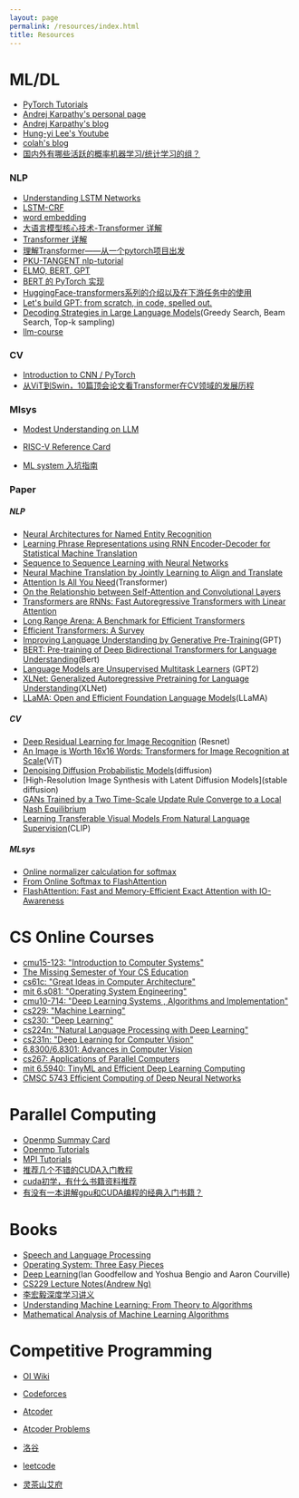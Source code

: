 ```yaml
---
layout: page
permalink: /resources/index.html
title: Resources
---
```


# ML/DL

- [PyTorch Tutorials](https://pytorch.org/tutorials/)
- [Andrej Karpathy's  personal page](https://karpathy.ai/)
- [Andrej Karpathy's blog](https://karpathy.github.io/)
- [Hung-yi Lee's Youtube](https://www.youtube.com/@HungyiLeeNTU)
- [colah's blog](http://colah.github.io/)
- [国内外有哪些活跃的概率机器学习/统计学习的组？](https://www.zhihu.com/question/648428000)

### NLP

- [Understanding LSTM Networks](http://colah.github.io/posts/2015-08-Understanding-LSTMs/)
- [LSTM-CRF](https://www.bilibili.com/video/BV1K54y117yD?vd_source=b18932b619d828e88b5dd6a9be1a515e)
- [word embedding](https://www.youtube.com/watch?v=X7PH3NuYW0Q)
- [大语言模型核心技术-Transformer 详解 ](https://juejin.cn/post/7219249005904166949)
- [Transformer 详解](https://wmathor.com/index.php/archives/1438/)
- [理解Transformer——从一个pytorch项目出发](https://zhuanlan.zhihu.com/p/439196812)
- [PKU-TANGENT nlp-tutorial](https://github.com/PKU-TANGENT/nlp-tutorial#%E4%BB%BB%E5%8A%A1%E4%B8%80%E5%9F%BA%E4%BA%8E%E6%B7%B1%E5%BA%A6%E5%AD%A6%E4%B9%A0%E7%9A%84%E6%96%87%E6%9C%AC%E5%88%86%E7%B1%BB)
- [ELMO, BERT, GPT](https://www.youtube.com/watch?v=UYPa347-DdE&list=PLJV_el3uVTsOK_ZK5L0Iv_EQoL1JefRL4&index=61)
- [BERT 的 PyTorch 实现](https://wmathor.com/index.php/archives/1457/)
- [HuggingFace-transformers系列的介绍以及在下游任务中的使用](https://www.cnblogs.com/dongxiong/p/12763923.html)
- [Let's build GPT: from scratch, in code, spelled out.](https://www.youtube.com/watch?v=kCc8FmEb1nY)
- [Decoding Strategies in Large Language Models](https://mlabonne.github.io/blog/posts/2023-06-07-Decoding_strategies.html)(Greedy Search, Beam Search, Top-k sampling)
- [llm-course](https://github.com/mlabonne/llm-course)

### CV

- [Introduction to CNN / PyTorch](https://www.kaggle.com/code/chinawhy/99-5-introduction-to-cnn-w-pytorch)
- [从ViT到Swin，10篇顶会论文看Transformer在CV领域的发展历程 ](https://mp.weixin.qq.com/s?__biz=MzIyOTUyMDIwNg==&mid=2247484203&idx=1&sn=54074645fcf23fc21b4463f0a60df9af&chksm=e840250adf37ac1c37b56c4727081533080e3d89b4f1dc90f787fdc5129d4e3893ae6e3cfcce&scene=21#wechat_redirect)

### Mlsys

- [Modest Understanding on LLM](https://bytedance.larkoffice.com/docx/doxcn3zm448MK9sK6pHuPsqtH8f)
- [RISC-V Reference Card](https://whyworld0256.github.io/file/reference-card.pdf)

- [ML system 入坑指南](https://zhuanlan.zhihu.com/p/608318764)

### Paper

##### NLP

- [Neural Architectures for Named Entity Recognition](https://arxiv.org/pdf/1603.01360.pdf)
- [Learning Phrase Representations using RNN Encoder-Decoder for Statistical Machine Translation](https://arxiv.org/abs/1406.1078)
- [Sequence to Sequence Learning with Neural Networks](https://arxiv.org/abs/1409.3215)
- [Neural Machine Translation by Jointly Learning to Align and Translate](https://arxiv.org/abs/1409.0473)
- [Attention Is All You Need](https://arxiv.org/abs/1706.03762)(Transformer)
- [On the Relationship between Self-Attention and Convolutional Layers](https://arxiv.org/abs/1911.03584)
- [Transformers are RNNs: Fast Autoregressive Transformers with Linear Attention](https://arxiv.org/abs/2006.16236)
- [Long Range Arena: A Benchmark for Efficient Transformers](https://arxiv.org/abs/2011.04006)
- [Efficient Transformers: A Survey](https://arxiv.org/abs/2009.06732)
- [Improving Language Understanding by Generative Pre-Training](https://cdn.openai.com/research-covers/language-unsupervised/language_understanding_paper.pdf)(GPT)
- [BERT: Pre-training of Deep Bidirectional Transformers for Language Understanding](https://arxiv.org/abs/1810.04805)(Bert)
- [Language Models are Unsupervised Multitask Learners](https://cdn.openai.com/better-language-models/language_models_are_unsupervised_multitask_learners.pdf) (GPT2)
- [XLNet: Generalized Autoregressive Pretraining for Language Understanding](https://arxiv.org/abs/1906.08237)(XLNet)
- [LLaMA: Open and Efficient Foundation Language Models](https://arxiv.org/pdf/2302.13971)(LLaMA)

##### CV

- [Deep Residual Learning for Image Recognition](https://openaccess.thecvf.com/content_cvpr_2016/papers/He_Deep_Residual_Learning_CVPR_2016_paper.pdf) (Resnet)
- [An Image is Worth 16x16 Words: Transformers for Image Recognition at Scale](https://arxiv.org/abs/2010.11929)(ViT)
- [Denoising Diffusion Probabilistic Models](https://arxiv.org/abs/2006.11239)(diffusion)
- [High-Resolution Image Synthesis with Latent Diffusion Models](stable diffusion)
- [GANs Trained by a Two Time-Scale Update Rule Converge to a Local Nash Equilibrium](FID)
- [Learning Transferable Visual Models From Natural Language Supervision](https://arxiv.org/pdf/2103.00020)(CLIP)

##### MLsys

- [Online normalizer calculation for softmax](https://arxiv.org/pdf/1805.02867v2)
- [From Online Softmax to FlashAttention](https://courses.cs.washington.edu/courses/cse599m/23sp/notes/flashattn.pdf)
- [FlashAttention: Fast and Memory-Efficient Exact Attention with IO-Awareness](https://arxiv.org/pdf/2205.14135)

# CS Online Courses

- [cmu15-123: "Introduction to Computer Systems"](http://csapp.cs.cmu.edu/)
- [The Missing Semester of Your CS Education](https://missing.csail.mit.edu/)
- [cs61c: "Great Ideas in Computer Architecture"](https://cs61c.org/sp24/)
- [mit 6.s081: "Operating System Engineering"](https://pdos.csail.mit.edu/6.828/2020/index.html)
- [cmu10-714: "Deep Learning Systems ,  Algorithms and Implementation"](https://dlsyscourse.org/)
- [cs229: "Machine Learning"](https://cs229.stanford.edu/index.html-backup-fall23)
- [cs230: "Deep Learning"](http://cs230.stanford.edu/)
- [cs224n: "Natural Language Processing with Deep Learning"](http://web.stanford.edu/class/cs224n/)
- [cs231n: "Deep Learning for Computer Vision"](https://cs231n.stanford.edu/)
- [6.8300/6.8301: Advances in Computer Vision](https://advances-in-vision.github.io/schedule.html)
- [cs267: Applications of Parallel Computers](https://sites.google.com/lbl.gov/cs267-spr2022/home)
- [mit 6.5940: TinyML and Efficient Deep Learning Computing](https://hanlab.mit.edu/courses/2023-fall-65940)
- [CMSC 5743 Efficient Computing of Deep Neural Networks](https://www.cse.cuhk.edu.hk/~byu/CMSC5743/2023Fall/index.html)

# Parallel Computing

- [Openmp Summay Card](https://whyworld0256.github.io/file/OpenMP3.0-SummarySpec.pdf)
- [Openmp Tutorials](https://www.openmp.org/resources/tutorials-articles/)
- [MPI Tutorials](https://mpitutorial.com/tutorials/)
- [推荐几个不错的CUDA入门教程](https://godweiyang.com/2021/01/25/cuda-reading/)
- [cuda初学，有什么书籍资料推荐](https://www.zhihu.com/question/21059179)
- [有没有一本讲解gpu和CUDA编程的经典入门书籍？](https://www.zhihu.com/question/26570985/answer/3374598901)

# Books

- [Speech and Language Processing](https://web.stanford.edu/~jurafsky/slpdraft/ed3book.pdf)
- [Operating System: Three Easy Pieces](https://pages.cs.wisc.edu/~remzi/OSTEP/Homework/homework.html)
- [Deep Learning](https://www.deeplearningbook.org/)(Ian Goodfellow and Yoshua Bengio and Aaron Courville)
- [CS229 Lecture Notes(Andrew Ng)](https://cs229.stanford.edu/notes2022fall/main_notes.pdf)
- [李宏毅深度学习讲义](https://github.com/datawhalechina/leedl-tutorial/)
- [Understanding Machine Learning: From Theory to Algorithms](https://www.cs.huji.ac.il/~shais/UnderstandingMachineLearning/understanding-machine-learning-theory-algorithms.pdf)
- [Mathematical Analysis of Machine Learning Algorithms](https://tongzhang-ml.org/lt-book/lt-book.pdf)

# Competitive Programming

- [OI Wiki](https://oi-wiki.org/)
- [Codeforces](https://codeforces.com/)
- [Atcoder](https://atcoder.jp/)
- [Atcoder Problems](https://kenkoooo.com/atcoder#/table/)
- [洛谷](https://www.luogu.com.cn/)
- [leetcode](https://leetcode.cn/)<br>

- [灵茶山艾府](https://github.com/EndlessCheng)
